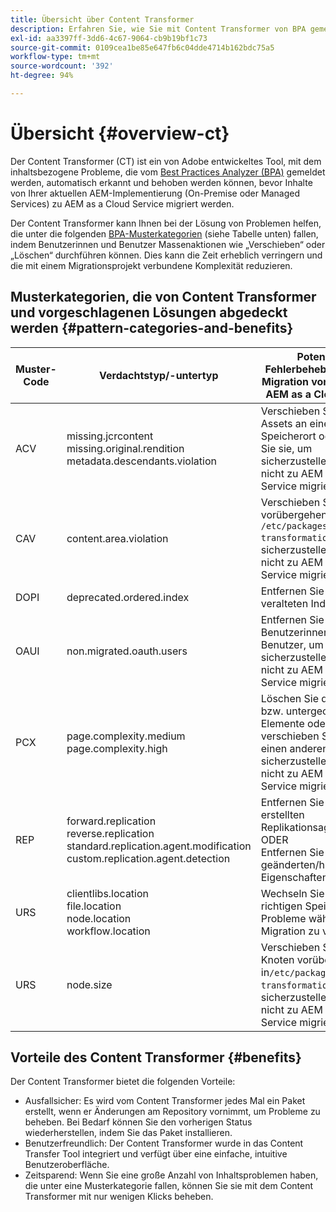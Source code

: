 ```yaml
---
title: Übersicht über Content Transformer
description: Erfahren Sie, wie Sie mit Content Transformer von BPA gemeldete inhaltsbezogene Probleme erkennen und beheben können.
exl-id: aa3397ff-3dd6-4c67-9064-cb9b19bf1c73
source-git-commit: 0109cea1be85e647fb6c04dde4714b162bdc75a5
workflow-type: tm+mt
source-wordcount: '392'
ht-degree: 94%

---
```


# Übersicht {#overview-ct}

Der Content Transformer (CT) ist ein von Adobe entwickeltes Tool, mit dem inhaltsbezogene Probleme, die vom [Best Practices Analyzer (BPA)](/help/journey-migration/best-practices-analyzer/overview-best-practices-analyzer.md) gemeldet werden, automatisch erkannt und behoben werden können, bevor Inhalte von Ihrer aktuellen AEM-Implementierung (On-Premise oder Managed Services) zu AEM as a Cloud Service migriert werden.

Der Content Transformer kann Ihnen bei der Lösung von Problemen helfen, die unter die folgenden [BPA-Musterkategorien](https://experienceleague.adobe.com/docs/experience-manager-pattern-detection/table-of-contents/aso.html?lang=de) (siehe Tabelle unten) fallen, indem Benutzerinnen und Benutzer Massenaktionen wie „Verschieben“ oder „Löschen“ durchführen können. Dies kann die Zeit erheblich verringern und die mit einem Migrationsprojekt verbundene Komplexität reduzieren.

## Musterkategorien, die von Content Transformer und vorgeschlagenen Lösungen abgedeckt werden {#pattern-categories-and-benefits}

| Muster-Code | Verdachtstyp/-untertyp | Potenzielle Fehlerbehebung vor der Migration von Inhalten zu AEM as a Cloud Service |
|--------------|--------------------------------------------------------------------------------------------------------------------|------------------------------------------------------------------------------------------------------------------------------------|
| ACV | missing.jcrcontent <br> missing.original.rendition <br> metadata.descendants.violation | Verschieben Sie diese Assets an einen anderen Speicherort oder löschen Sie sie, um sicherzustellen, dass sie nicht zu AEM as a Cloud Service migriert werden. |
| CAV | content.area.violation | Verschieben Sie die Pfade vorübergehend zu `/etc/packages/content-transformation/paths`, um sicherzustellen, dass sie nicht zu AEM as a Cloud Service migriert werden. |
| DOPI | deprecated.ordered.index | Entfernen Sie die veralteten Indizes. |
| OAUI | non.migrated.oauth.users | Entfernen Sie diese Benutzerinnen und Benutzer, um sicherzustellen, dass sie nicht zu AEM as a Cloud Service migriert werden. |
| PCX | page.complexity.medium <br> page.complexity.high | Löschen Sie die Seiten bzw. untergeordneten Elemente oder verschieben Sie sie an einen anderen Ort, um sicherzustellen, dass sie nicht zu AEM as a Cloud Service migriert werden. |
| REP | forward.replication <br> reverse.replication <br> standard.replication.agent.modification <br> custom.replication.agent.detection | Entfernen Sie die neu erstellten Replikationsagenten. <br> ODER <br> Entfernen Sie die geänderten/hinzugefügten Eigenschaften. |
| URS | clientlibs.location <br> file.location <br> node.location <br> workflow.location | Wechseln Sie zum richtigen Speicherort, um Probleme während der Migration zu vermeiden. |
| URS | node.size | Verschieben Sie die Knoten vorübergehend in`/etc/packages/content-transformation/paths`, um sicherzustellen, dass sie nicht zu AEM as a Cloud Service migriert werden. |

## Vorteile des Content Transformer {#benefits}

Der Content Transformer bietet die folgenden Vorteile:

* Ausfallsicher: Es wird vom Content Transformer jedes Mal ein Paket erstellt, wenn er Änderungen am Repository vornimmt, um Probleme zu beheben. Bei Bedarf können Sie den vorherigen Status wiederherstellen, indem Sie das Paket installieren.
* Benutzerfreundlich: Der Content Transformer wurde in das Content Transfer Tool integriert und verfügt über eine einfache, intuitive Benutzeroberfläche.
* Zeitsparend: Wenn Sie eine große Anzahl von Inhaltsproblemen haben, die unter eine Musterkategorie fallen, können Sie sie mit dem Content Transformer mit nur wenigen Klicks beheben.
